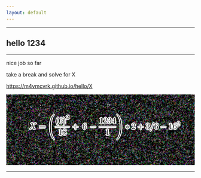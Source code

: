```yaml
---
layout: default
---
```


* * *

## hello 1234

* * *

nice job so far

take a break and solve for X

https://m4vmcvrk.github.io/hello/X

![code2](./code2.png "code2")

* * *